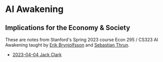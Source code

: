 # AI Awakening
## Implications for the Economy & Society

These are notes from Stanford's Spring 2023 course Econ 295 / CS323
AI Awakening taught by [Erik Brynjolfsson](https://www.brynjolfsson.com/) and 
[Sebastian Thrun](http://robots.stanford.edu/).

- [2023-04-04 Jack Clark](ai_awakening/jack_clark.md)

